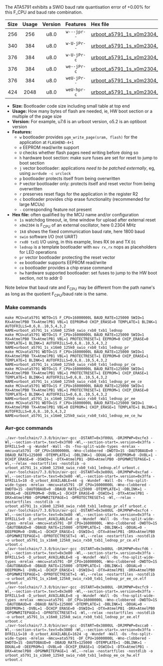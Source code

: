 The ATA5791 exhibits a SWIO baud rate quantisation error of +0.00% for this F_CPU and baud rate combination.

|Size|Usage|Version|Features|Hex file|
|:-:|:-:|:-:|:-:|:--|
|256|256|u8.0|`w---jpr--`|[urboot_a5791_1s_x0m2304_1k8_swio_rxb0_txb1_lednop.hex](https://raw.githubusercontent.com/stefanrueger/urboot.hex/main/mcus/ata5791/watchdog_1_s/external_oscillator_x/%2B0m230400_hz/%2B%2B%2B1k8_baud/swio_rxb0_txb1/lednop/urboot_a5791_1s_x0m2304_1k8_swio_rxb0_txb1_lednop.hex)|
|340|384|u8.0|`w-U-jPr--`|[urboot_a5791_1s_x0m2304_1k8_swio_rxb0_txb1_lednop_pr.hex](https://raw.githubusercontent.com/stefanrueger/urboot.hex/main/mcus/ata5791/watchdog_1_s/external_oscillator_x/%2B0m230400_hz/%2B%2B%2B1k8_baud/swio_rxb0_txb1/lednop/urboot_a5791_1s_x0m2304_1k8_swio_rxb0_txb1_lednop_pr.hex)|
|376|384|u8.0|`w-U-jPr-c`|[urboot_a5791_1s_x0m2304_1k8_swio_rxb0_txb1_lednop_pr_ce.hex](https://raw.githubusercontent.com/stefanrueger/urboot.hex/main/mcus/ata5791/watchdog_1_s/external_oscillator_x/%2B0m230400_hz/%2B%2B%2B1k8_baud/swio_rxb0_txb1/lednop/urboot_a5791_1s_x0m2304_1k8_swio_rxb0_txb1_lednop_pr_ce.hex)|
|376|384|u8.0|`we--jPr-c`|[urboot_a5791_1s_x0m2304_1k8_swio_rxb0_txb1_lednop_pr_ee_ce.hex](https://raw.githubusercontent.com/stefanrueger/urboot.hex/main/mcus/ata5791/watchdog_1_s/external_oscillator_x/%2B0m230400_hz/%2B%2B%2B1k8_baud/swio_rxb0_txb1/lednop/urboot_a5791_1s_x0m2304_1k8_swio_rxb0_txb1_lednop_pr_ee_ce.hex)|
|376|384|u8.0|`weU-jPr--`|[urboot_a5791_1s_x0m2304_1k8_swio_rxb0_txb1_lednop_pr_ee.hex](https://raw.githubusercontent.com/stefanrueger/urboot.hex/main/mcus/ata5791/watchdog_1_s/external_oscillator_x/%2B0m230400_hz/%2B%2B%2B1k8_baud/swio_rxb0_txb1/lednop/urboot_a5791_1s_x0m2304_1k8_swio_rxb0_txb1_lednop_pr_ee.hex)|
|424|2048|u8.0|`weU-hpr-c`|[urboot_a5791_1s_x0m2304_1k8_swio_rxb0_txb1_lednop_ee_ce_hw.hex](https://raw.githubusercontent.com/stefanrueger/urboot.hex/main/mcus/ata5791/watchdog_1_s/external_oscillator_x/%2B0m230400_hz/%2B%2B%2B1k8_baud/swio_rxb0_txb1/lednop/urboot_a5791_1s_x0m2304_1k8_swio_rxb0_txb1_lednop_ee_ce_hw.hex)|

- **Size:** Bootloader code size including small table at top end
- **Usage:** How many bytes of flash are needed, ie, HW boot section or a multiple of the page size
- **Version:** For example, u7.6 is an urboot version, o5.2 is an optiboot version
- **Features:**
  + `w` bootloader provides `pgm_write_page(sram, flash)` for the application at `FLASHEND-4+1`
  + `e` EEPROM read/write support
  + `U` checks whether flash pages need writing before doing so
  + `h` hardware boot section: make sure fuses are set for reset to jump to boot section
  + `j` vector bootloader: applications *need to be patched externally*, eg, using `avrdude -c urclock`
  + `p` bootloader protects itself from being overwritten
  + `P` vector bootloader only: protects itself and reset vector from being overwritten
  + `r` preserves reset flags for the application in the register R2
  + `c` bootloader provides chip erase functionality (recommended for large MCUs)
  + `-` corresponding feature not present
- **Hex file:** often qualified by the MCU name and/or configuration
  + `1s` watchdog timeout, ie, time window for upload after external reset
  + `x0m2304` is F<sub>CPU</sub> of an external oscillator, here 0.2304 MHz
  + `1k8` shows the fixed communication baud rate, here 1800 baud
  + `swio` software I/O (not UART)
  + `rxd0 txd1` I/O using, in this example, lines RX `D0` and TX `D1`
  + `lednop` is a template bootloader with `mov rx,rx` nops as placeholders for LED operations
  + `pr` vector bootloader protecting the reset vector
  + `ee` bootloader supports EEPROM read/write
  + `ce` bootloader provides a chip erase command
  + `hw` hardware supported bootloader: set fuses to jump to the HW boot section, not to addr 0


Note below that baud rate and F<sub>CPU</sub> may be different from the path name's as long as the quotient F<sub>CPU</sub>/baud rate is the same.

### Make commands
```
make MCU=ata5791 WDTO=1S F_CPU=16000000L BAUD_RATE=125000 SWIO=1 RX=AtmelPB0 TX=AtmelPB1 VBL=1 EEPROM=0 CHIP_ERASE=0 TEMPLATE=1 BLINK=1 AUTOFRILLS=0,6,8..10,5,4,3,2 NAME=urboot_a5791_1s_x16m0_125k0_swio_rxb0_txb1_lednop
make MCU=ata5791 WDTO=1S F_CPU=16000000L BAUD_RATE=125000 SWIO=1 RX=AtmelPB0 TX=AtmelPB1 VBL=1 PROTECTRESET=1 EEPROM=0 CHIP_ERASE=0 TEMPLATE=1 BLINK=1 AUTOFRILLS=0,6,8..10,5,4,3,2 NAME=urboot_a5791_1s_x16m0_125k0_swio_rxb0_txb1_lednop_pr
make MCU=ata5791 WDTO=1S F_CPU=16000000L BAUD_RATE=125000 SWIO=1 RX=AtmelPB0 TX=AtmelPB1 VBL=1 PROTECTRESET=1 EEPROM=0 CHIP_ERASE=1 TEMPLATE=1 BLINK=1 AUTOFRILLS=0,6,8..10,5,4,3,2 NAME=urboot_a5791_1s_x16m0_125k0_swio_rxb0_txb1_lednop_pr_ce
make MCU=ata5791 WDTO=1S F_CPU=16000000L BAUD_RATE=125000 SWIO=1 RX=AtmelPB0 TX=AtmelPB1 VBL=1 PROTECTRESET=1 EEPROM=1 CHIP_ERASE=1 TEMPLATE=1 BLINK=1 AUTOFRILLS=0,6,8..10,5,4,3,2 NAME=urboot_a5791_1s_x16m0_125k0_swio_rxb0_txb1_lednop_pr_ee_ce
make MCU=ata5791 WDTO=1S F_CPU=16000000L BAUD_RATE=125000 SWIO=1 RX=AtmelPB0 TX=AtmelPB1 VBL=1 PROTECTRESET=1 EEPROM=1 CHIP_ERASE=0 TEMPLATE=1 BLINK=1 AUTOFRILLS=0,6,8..10,5,4,3,2 NAME=urboot_a5791_1s_x16m0_125k0_swio_rxb0_txb1_lednop_pr_ee
make MCU=ata5791 WDTO=1S F_CPU=16000000L BAUD_RATE=125000 SWIO=1 RX=AtmelPB0 TX=AtmelPB1 VBL=0 EEPROM=1 CHIP_ERASE=1 TEMPLATE=1 BLINK=1 AUTOFRILLS=0,6,8..10,5,4,3,2 NAME=urboot_a5791_1s_x16m0_125k0_swio_rxb0_txb1_lednop_ee_ce_hw
```

### Avr-gcc commands
```
./avr-toolchain/7.3.0/bin/avr-gcc -DSTART=0x3f00UL -DRJMPWP=0xcfe3 -Wl,--section-start=.text=0x3f00 -Wl,--section-start=.version=0x3ffa -DFRILLS=0 -g -Wundef -Wall -Os -fno-split-wide-types -mrelax -mmcu=ata5791 -DF_CPU=16000000L -Wno-clobbered -DWDTO=1S -DAUTOBAUD=0 -DBAUD_RATE=125000 -DTEMPLATE=1 -DBLINK=1 -DDUAL=0 -DEEPROM=0 -DVBL=1 -DCHIP_ERASE=0 -DSWIO=1 -DTX=AtmelPB1 -DRX=AtmelPB0 -DPGMWRITEPAGE=1 -Wl,--relax -nostartfiles -nostdlib -o urboot_a5791_1s_x16m0_125k0_swio_rxb0_txb1_lednop.elf urboot.c
./avr-toolchain/7.3.0/bin/avr-gcc -DSTART=0x3e80UL -DRJMPWP=0xcfad -Wl,--section-start=.text=0x3e80 -Wl,--section-start=.version=0x3ffa -DFRILLS=10 -D_urboot_AVAILABLE=44 -g -Wundef -Wall -Os -fno-split-wide-types -mrelax -mmcu=ata5791 -DF_CPU=16000000L -Wno-clobbered -DWDTO=1S -DAUTOBAUD=0 -DBAUD_RATE=125000 -DTEMPLATE=1 -DBLINK=1 -DDUAL=0 -DEEPROM=0 -DVBL=1 -DCHIP_ERASE=0 -DSWIO=1 -DTX=AtmelPB1 -DRX=AtmelPB0 -DPGMWRITEPAGE=1 -DPROTECTRESET=1 -Wl,--relax -nostartfiles -nostdlib -o urboot_a5791_1s_x16m0_125k0_swio_rxb0_txb1_lednop_pr.elf urboot.c
./avr-toolchain/7.3.0/bin/avr-gcc -DSTART=0x3e80UL -DRJMPWP=0xcfc4 -Wl,--section-start=.text=0x3e80 -Wl,--section-start=.version=0x3ffa -DFRILLS=9 -D_urboot_AVAILABLE=8 -g -Wundef -Wall -Os -fno-split-wide-types -mrelax -mmcu=ata5791 -DF_CPU=16000000L -Wno-clobbered -DWDTO=1S -DAUTOBAUD=0 -DBAUD_RATE=125000 -DTEMPLATE=1 -DBLINK=1 -DDUAL=0 -DEEPROM=0 -DVBL=1 -DCHIP_ERASE=1 -DSWIO=1 -DTX=AtmelPB1 -DRX=AtmelPB0 -DPGMWRITEPAGE=1 -DPROTECTRESET=1 -Wl,--relax -nostartfiles -nostdlib -o urboot_a5791_1s_x16m0_125k0_swio_rxb0_txb1_lednop_pr_ce.elf urboot.c
./avr-toolchain/7.3.0/bin/avr-gcc -DSTART=0x3e80UL -DRJMPWP=0xcfd6 -Wl,--section-start=.text=0x3e80 -Wl,--section-start=.version=0x3ffa -DFRILLS=5 -D_urboot_AVAILABLE=8 -g -Wundef -Wall -Os -fno-split-wide-types -mrelax -mmcu=ata5791 -DF_CPU=16000000L -Wno-clobbered -DWDTO=1S -DAUTOBAUD=0 -DBAUD_RATE=125000 -DTEMPLATE=1 -DBLINK=1 -DDUAL=0 -DEEPROM=1 -DVBL=1 -DCHIP_ERASE=1 -DSWIO=1 -DTX=AtmelPB1 -DRX=AtmelPB0 -DPGMWRITEPAGE=1 -DPROTECTRESET=1 -Wl,--relax -nostartfiles -nostdlib -o urboot_a5791_1s_x16m0_125k0_swio_rxb0_txb1_lednop_pr_ee_ce.elf urboot.c
./avr-toolchain/7.3.0/bin/avr-gcc -DSTART=0x3e80UL -DRJMPWP=0xcfc9 -Wl,--section-start=.text=0x3e80 -Wl,--section-start=.version=0x3ffa -DFRILLS=8 -D_urboot_AVAILABLE=8 -g -Wundef -Wall -Os -fno-split-wide-types -mrelax -mmcu=ata5791 -DF_CPU=16000000L -Wno-clobbered -DWDTO=1S -DAUTOBAUD=0 -DBAUD_RATE=125000 -DTEMPLATE=1 -DBLINK=1 -DDUAL=0 -DEEPROM=1 -DVBL=1 -DCHIP_ERASE=0 -DSWIO=1 -DTX=AtmelPB1 -DRX=AtmelPB0 -DPGMWRITEPAGE=1 -DPROTECTRESET=1 -Wl,--relax -nostartfiles -nostdlib -o urboot_a5791_1s_x16m0_125k0_swio_rxb0_txb1_lednop_pr_ee.elf urboot.c
./avr-toolchain/7.3.0/bin/avr-gcc -DSTART=0x3800UL -DRJMPWP=0xcca0 -Wl,--section-start=.text=0x3800 -Wl,--section-start=.version=0x3ffa -DFRILLS=10 -D_urboot_AVAILABLE=1624 -g -Wundef -Wall -Os -fno-split-wide-types -mrelax -mmcu=ata5791 -DF_CPU=16000000L -Wno-clobbered -DWDTO=1S -DAUTOBAUD=0 -DBAUD_RATE=125000 -DTEMPLATE=1 -DBLINK=1 -DDUAL=0 -DEEPROM=1 -DVBL=0 -DCHIP_ERASE=1 -DSWIO=1 -DTX=AtmelPB1 -DRX=AtmelPB0 -DPGMWRITEPAGE=1 -Wl,--relax -nostartfiles -nostdlib -o urboot_a5791_1s_x16m0_125k0_swio_rxb0_txb1_lednop_ee_ce_hw.elf urboot.c
```

